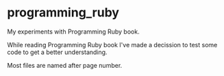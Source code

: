 # programming_ruby
My experiments with Programming Ruby book.

While reading Programming Ruby book I've made a decission to test some code to get a better understanding.

Most files are named after page number.
